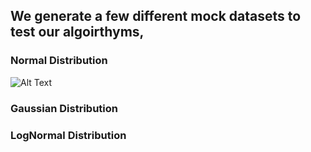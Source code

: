 ## We generate a few different mock datasets to test our algoirthyms, 


### Normal Distribution

![Alt Text](https://media.giphy.com/media/vFKqnCdLPNOKc/giphy.gif)

### Gaussian Distribution


### LogNormal Distribution
